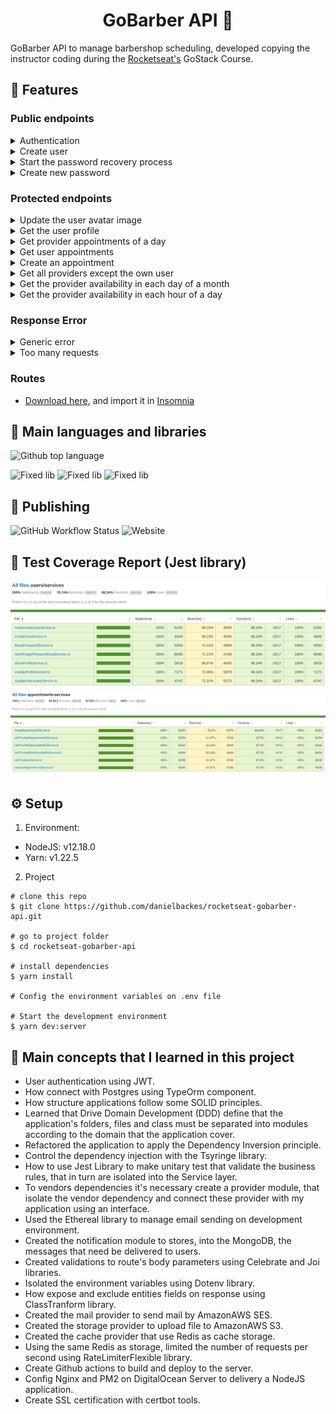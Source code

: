 <div align="center">
	<h1>GoBarber API 💈</h1>
</div>

GoBarber API to manage barbershop scheduling, developed copying the instructor coding during the [Rocketseat's](https://rocketseat.com.br) GoStack Course.

## 📝 Features

### Public endpoints

<details>
  <summary>
    Authentication
  </summary>

  ``` json
  {
    "post": "/sessions",
    "request": {
      "headers": {
        "Content-Type": "application/json"
      },
      "data": {
        "email": "string",
        "password": "string"
      }
    },
    "response": {
      "200": {
        "user": {
          "id": "string",
          "name": "string",
          "email": "string",
          "avatar": "string",
          "created_at": "Timestamp ISO-8601",
          "updated_at": "Timestamp ISO-8601",
          "avatar_url": "string"
        },
        "token": "string"
      }
    }
  }
  ```
</details>

<details>
  <summary>
    Create user
  </summary>

  ``` json
  {
    "post": "/users",
    "request": {
      "headers": {
        "Content-Type": "application/json"
      },
      "data": {
        "name": "string",
        "email": "string",
        "password": "string"
      }
    },
    "response": {
      "200": {
        "id": "string",
        "name": "string",
        "email": "string",
        "created_at": "Timestamp ISO-8601",
        "updated_at": "Timestamp ISO-8601",
        "avatar_url": null
      }
    }
  }
  ```
</details>

<details>
  <summary>
    Start the password recovery process
  </summary>

  ``` json
  {
    "post": "/passwords/forgot",
    "request": {
      "headers": {
        "Content-Type": "application/json"
      },
      "data": {
        "email": "string"
      }
    },
    "response": {
      "204": {}
    }
  }
  ```
</details>

<details>
  <summary>
    Create new password
  </summary>

  ``` json
  {
    "post": "/passwords/reset",
    "request": {
      "headers": {
        "Content-Type": "application/json"
      },
      "data": {
        "token": "string",
        "password": "string",
        "password_confirmation": "string"
      }
    },
    "response": {
      "204": {}
    }
  }
  ```
</details>

### Protected endpoints

<details>
  <summary>
    Update the user avatar image
  </summary>

  ``` json
  {
    "patch": "/users/avatar",
    "request": {
      "headers": {
        "Authorization": "Bearer <token>",
        "Content-Type": "multipart/form-data"
      },
      "data": {
        "avatar": "file",
      }
    },
    "response": {
      "200": {
        "id": "string",
        "name": "string",
        "email": "string",
        "avatar": "string",
        "created_at": "Timestamp ISO-8601",
        "updated_at": "Timestamp ISO-8601",
        "avatar_url": "string"
      }
    }
  }
  ```
</details>

<details>
  <summary>
    Get the user profile
  </summary>

  ``` json
  {
    "get": "/profile",
    "request": {
      "headers": {
        "Authorization": "Bearer <token>"
      },
    },
    "response": {
      "200": {
        "id": "string",
        "name": "string",
        "email": "string",
        "avatar": "string",
        "created_at": "Timestamp ISO-8601",
        "updated_at": "Timestamp ISO-8601",
        "avatar_url": "string"
      }
    }
  }
  ```
</details>

<details>
  <summary>
    Get provider appointments of a day
  </summary>

  ``` json
  {
    "get": "/appointments/provider/me",
    "request": {
      "headers": {
        "Authorization": "Bearer <token>",
        "Content-Type": "application/json"
      },
      "data": {
        "year": "integer",
        "month": "integer",
        "day": "integer"
      }
    },
    "response": {
      "200": [
        {
          "id": "string",
          "provider_id": "string",
          "user_id": "string",
          "date": "Timestamp ISO-8601",
          "created_at": "Timestamp ISO-8601",
          "updated_at": "Timestamp ISO-8601",
          "user": {
            "id": "string",
            "name": "string",
            "email": "string",
            "avatar": "string",
            "created_at": "Timestamp ISO-8601",
            "updated_at": "Timestamp ISO-8601",
            "avatar_url": "string"
          }
        }
      ]
    }
  }
  ```
</details>

<details>
  <summary>
    Get user appointments
  </summary>

  ``` json
  {
    "get": "/appointments/user/me",
    "request": {
      "headers": {
        "Authorization": "Bearer <token>",
        "Content-Type": "application/json"
      },
    },
    "response": {
      "200": [
        {
          "id": "string",
          "provider_id": "string",
          "user_id": "string",
          "date": "Timestamp ISO-8601",
          "created_at": "Timestamp ISO-8601",
          "updated_at": "Timestamp ISO-8601",
          "provider": {
            "id": "string",
            "name": "string",
            "email": "string",
            "avatar": "string",
            "created_at": "Timestamp ISO-8601",
            "updated_at": "Timestamp ISO-8601",
            "avatar_url": "string"
          }
        }
      ]
    }
  }
  ```
</details>

<details>
  <summary>
    Create an appointment
  </summary>

  ``` json
  {
    "post": "/appointments",
    "request": {
      "headers": {
        "Authorization": "Bearer <token>",
        "Content-Type": "application/json"
      },
      "data": {
        "provider_id": "string",
        "date": "Timestamp ISO-8601"
      }
    },
    "response": {
      "200": {
        "id": "string",
        "provider_id": "string",
        "user_id": "string",
        "date": "Timestamp ISO-8601",
        "created_at": "Timestamp ISO-8601",
        "updated_at": "Timestamp ISO-8601"
      }
    }
  }
  ```
</details>

<details>
  <summary>
    Get all providers except the own user
  </summary>

  ``` json
  {
    "get": "/providers",
    "request": {
      "headers": {
        "Authorization": "Bearer <token>",
      }
    },
    "response": {
      "200": [
        {
          "id": "string",
          "name": "string",
          "email": "string",
          "avatar": "string",
          "created_at": "Timestamp ISO-8601",
          "updated_at": "Timestamp ISO-8601",
          "avatar_url": "string"
        }
      ]
    }
  }
  ```
</details>

<details>
  <summary>
    Get the provider availability in each day of a month
  </summary>

  ``` json
  {
    "get": "/providers/:id/month-availability",
    "request": {
      "headers": {
        "Authorization": "Bearer <token>",
        "Content-Type": "application/json"
      },
      "data": {
        "month": "integer",
        "year": "integer"
      }
    },
    "response": {
      "200": [
        {
          "day": "integer",
          "available": "boolean"
        }
      ]
    }
  }
  ```
</details>

<details>
  <summary>
    Get the provider availability in each hour of a day
  </summary>

  ``` json
  {
    "get": "/providers/:id/day-availability",
    "request": {
      "headers": {
        "Authorization": "Bearer <token>",
        "Content-Type": "application/json"
      },
      "data": {
        "day": "integer",
        "month": "integer",
        "year": "integer"
      }
    },
    "response": {
      "200": [
        {
          "hour": "integer",
          "available": "boolean"
        }
      ]
    }
  }
  ```
</details>

### Response Error

<details>
  <summary>
    Generic error
  </summary>

  ``` json
  {
    "400": {
      "status": "error",
      "message": "string"
    },
  }
  ```
</details>

<details>
  <summary>
    Too many requests
  </summary>

  ``` json
  {
    "429": {
      "status": "error",
      "message": "Too many requests"
    }
  }
  ```
</details>

### Routes
- [Download here](./readme/insomnia.json), and import it in [Insomnia](https://insomnia.rest/)

## 🧰 Main languages and libraries
![Github top language](https://img.shields.io/github/languages/top/danielbackes/rocketseat-gobarber-api?style=for-the-badge)

![Fixed lib](https://img.shields.io/badge/Node%20JS-^12.18.0-blue?style=for-the-badge)
![Fixed lib](https://img.shields.io/badge/Express-^4.17.1-blue?style=for-the-badge)
![Fixed lib](https://img.shields.io/badge/TypeORM-^0.2.25-blue?style=for-the-badge)


## 🚀 Publishing
![GitHub Workflow Status](https://img.shields.io/github/workflow/status/danielbackes/rocketseat-gobarber-api/Delivery%20on%20production?style=for-the-badge)
![Website](https://img.shields.io/website?label=API&style=for-the-badge&url=https%3A%2F%2Fapi.gobarber.danielbackes.dev)

## 🧪 Test Coverage Report (Jest library)

  ![Image](readme/test-coverage-1.png)
  ![Image](readme/test-coverage-2.png)

## ⚙️ Setup

1. Environment:
 - NodeJS: v12.18.0
 - Yarn: v1.22.5

2. Project
```
# clone this repo
$ git clone https://github.com/danielbackes/rocketseat-gobarber-api.git

# go to project folder
$ cd rocketseat-gobarber-api

# install dependencies
$ yarn install

# Config the environment variables on .env file

# Start the development environment
$ yarn dev:server
```

## 📖 Main concepts that I learned in this project
  - User authentication using JWT.
  - How connect with Postgres using TypeOrm component.
  - How structure applications follow some SOLID principles.
  - Learned that Drive Domain Development (DDD) define that the application's folders, files and class must be separated into modules according to the domain that the application cover.
  - Refactored the application to apply the Dependency Inversion principle.
  - Control the dependency injection with the Tsyringe library.
  - How to use Jest Library to make unitary test that validate the business rules, that in turn are isolated into the Service layer.
  - To vendors dependencies it's necessary create a provider module, that isolate the vendor dependency and connect these provider with my application using an interface.
  - Used the Ethereal library to manage email sending on development environment.
  - Created the notification module to stores, into the MongoDB, the messages that need be delivered to users.
  - Created validations to route's body parameters using Celebrate and Joi libraries.
  - Isolated the environment variables using Dotenv library.
  - How expose and exclude entities fields on response using ClassTranform library.
  - Created the mail provider to send mail by AmazonAWS SES.
  - Created the storage provider to upload file to AmazonAWS S3.
  - Created the cache provider that use Redis as cache storage.
  - Using the same Redis as storage, limited the number of requests per second using RateLimiterFlexible library.
  - Create Github actions to build and deploy to the server.
  - Config Nginx and PM2 on DigitalOcean Server to delivery a NodeJS application.
  - Create SSL certification with certbot tools.
